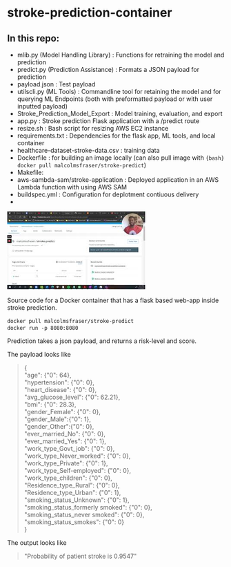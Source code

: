 # stroke-prediction-container


## In this repo:
* mlib.py (Model Handling Library) : Functions for retraining the model and prediction
* predict.py (Prediction Assistance) : Formats a JSON payload for prediction
* payload.json : Test payload
* utilscli.py (ML Tools) : Commandline tool for retaining the model and for querying ML Endpoints (both with preformatted payload or with user inputted payload)
* Stroke_Prediction_Model_Export : Model training, evaluation, and export
* app.py : Stroke prediction Flask application with a /predict route
* resize.sh : Bash script for resizing AWS EC2 instance
* requirements.txt : Dependencies for the flask app, ML tools, and local container
* healthcare-dataset-stroke-data.csv : training data
* Dockerfile : for building an image locally (can also pull image with ```{bash} docker pull malcolmsfraser/stroke-predict```)
* Makefile: 
* aws-sambda-sam/stroke-application : Deployed application in an AWS Lambda function with using AWS SAM
* buildspec.yml : Configuration for deplotment contiuous delivery
*  





[![alt text](https://github.com/malcolmsfraser/stroke-prediction-container/blob/master/thumbnail.jpg)](https://youtu.be/zslng8DUUkw)  

Source code for a Docker container that has a flask based web-app inside stroke prediction.

```
docker pull malcolmsfraser/stroke-predict
docker run -p 8080:8080
```

Prediction takes a json payload, and returns a risk-level and score.

The payload looks like
>{  
    "age": {"0": 64},  
    "hypertension": {"0": 0},  
    "heart_disease": {"0": 0},  
    "avg_glucose_level": {"0": 62.21},  
    "bmi": {"0": 28.3},  
    "gender_Female": {"0": 0},    
    "gender_Male":{"0": 1},  
    "gender_Other":{"0": 0},  
    "ever_married_No": {"0": 0},  
    "ever_married_Yes": {"0": 1},  
    "work_type_Govt_job": {"0": 0},  
    "work_type_Never_worked": {"0": 0},  
    "work_type_Private": {"0": 1},  
    "work_type_Self-employed": {"0": 0},  
    "work_type_children": {"0": 0},  
    "Residence_type_Rural": {"0": 0},  
    "Residence_type_Urban": {"0": 1},  
    "smoking_status_Unknown": {"0": 1},  
    "smoking_status_formerly smoked": {"0": 0},  
    "smoking_status_never smoked": {"0": 0},  
    "smoking_status_smokes": {"0": 0}  
    }
    
The output looks like
>"Probability of patient stroke is 0.9547"
